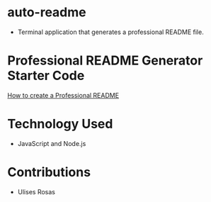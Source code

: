 # auto-readme
- Terminal application that generates a professional README file.

# Professional README Generator Starter Code

[How to create a Professional README](https://coding-boot-camp.github.io/full-stack/github/professional-readme-guide)

# Technology Used
- JavaScript and Node.js

# Contributions
- Ulises Rosas

